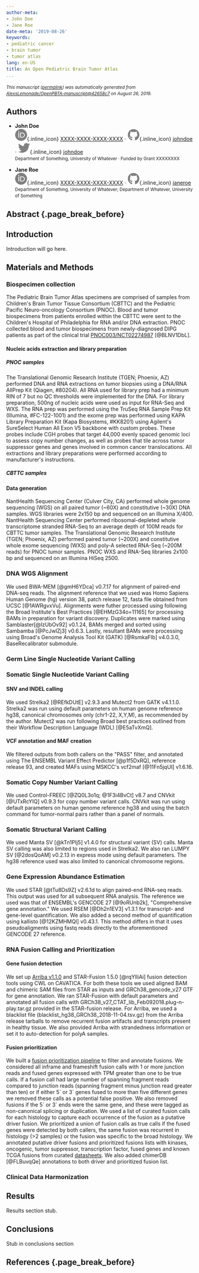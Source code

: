 ```yaml
---
author-meta:
- John Doe
- Jane Roe
date-meta: '2019-08-26'
keywords:
- pediatric cancer
- brain tumor
- tumor atlas
lang: en-US
title: An Open Pediatric Brain Tumor Atlas
...
```







<small><em>
This manuscript
([permalink](https://AlexsLemonade.github.io/OpenPBTA-manuscript/v/42658c7b9369a897f21c972d29047602978a2bdb/))
was automatically generated
from [AlexsLemonade/OpenPBTA-manuscript@42658c7](https://github.com/AlexsLemonade/OpenPBTA-manuscript/tree/42658c7b9369a897f21c972d29047602978a2bdb)
on August 26, 2019.
</em></small>

## Authors



+ **John Doe**<br>
    ![ORCID icon](images/orcid.svg){.inline_icon}
    [XXXX-XXXX-XXXX-XXXX](https://orcid.org/XXXX-XXXX-XXXX-XXXX)
    · ![GitHub icon](images/github.svg){.inline_icon}
    [johndoe](https://github.com/johndoe)
    · ![Twitter icon](images/twitter.svg){.inline_icon}
    [johndoe](https://twitter.com/johndoe)<br>
  <small>
     Department of Something, University of Whatever
     · Funded by Grant XXXXXXXX
  </small>

+ **Jane Roe**<br>
    ![ORCID icon](images/orcid.svg){.inline_icon}
    [XXXX-XXXX-XXXX-XXXX](https://orcid.org/XXXX-XXXX-XXXX-XXXX)
    · ![GitHub icon](images/github.svg){.inline_icon}
    [janeroe](https://github.com/janeroe)<br>
  <small>
     Department of Something, University of Whatever; Department of Whatever, University of Something
  </small>



## Abstract {.page_break_before}




## Introduction

Introduction will go here.


## Materials and Methods

### Biospecimen collection

The Pediatric Brain Tumor Atlas specimens are comprised of samples from Children's Brain Tumor Tissue Consortium (CBTTC) and the Pediatric Pacific Neuro-oncology Consortium (PNOC). 
Blood and tumor biospecimens from patients enrolled within the CBTTC were sent to the Children's Hospital of Philadelphia for RNA and/or DNA extraction.
PNOC collected blood and tumor biospecimens from newly-diagnosed DIPG patients as part of the clinical trial [PNOC003/NCT02274987](https://clinicaltrials.gov/ct2/show/NCT02274987) [@BLNV1DbL]. 

#### Nucleic acids extraction and library preparation

##### PNOC samples
The Translational Genomic Research Institute (TGEN; Phoenix, AZ) performed DNA and RNA extractions on tumor biopsies using a DNA/RNA AllPrep Kit (Qiagen, #80204). 
All RNA used for library prep had a minimum RIN of 7 but no QC thresholds were implemented for the DNA.
For library preparation, 500ng of nucleic acids were used as input for RNA-Seq and WXS.
The RNA prep was performed using the TruSeq RNA Sample Prep Kit (Illumina, #FC-122-1001) and the exome prep was performed using KAPA Library Preparation Kit (Kapa Biosystems, #KK8201) using Agilent's SureSelect Human All Exon V5 backbone with custom probes. 
These probes include CGH probes that target 44,000 evenly spaced genomic loci to assess copy number changes, as well as probes that tile across tumor suppressor genes and genes involved in common cancer translocations.
All extractions and library preparations were performed according to manufacturer's instructions.

##### CBTTC samples

#### Data generation

NantHealth Sequencing Center (Culver City, CA) performed whole genome sequencing (WGS) on all paired tumor (~60X) and constitutive (~30X) DNA samples.
WGS libraries were 2x150 bp and sequenced on an Illumina X/400.
NantHealth Sequencing Center performed ribosomal-depleted whole transcriptome stranded RNA-Seq to an average depth of 100M reads for CBTTC tumor samples.
The Translational Genomic Research Institute (TGEN; Phoenix, AZ) performed paired tumor (~200X) and constitutive whole exome sequencing (WXS) and poly-A selected RNA-Seq (~200M reads) for  PNOC tumor samples. 
PNOC WXS and RNA-Seq libraries 2x100 bp and sequenced on an Illumina HiSeq 2500.

### DNA WGS Alignment

We used BWA-MEM [@gmH6YDca] v0.7.17 for alignment of paired-end DNA-seq reads.
The alignment reference that we used was Homo Sapiens Human Genome (hg) version 38, patch release 12, fasta file obtained from UCSC [@1AWRgvxVu].
Alignments were futher processed using following the Broad Institute's Best Practices [@EHMzG34o=11165] for processing BAMs in preparation for variant discovery.
Duplicates were marked using Samblaster[@IzUbOv92] v0.1.24, BAMs merged and sorted using Sambamba [@PcJwlZj3] v0.6.3.
Lastly, resultant BAMs were processing using Broad's Genome Analysis Tool Kit (GATK) [@RsmkaFIb] v4.0.3.0, BaseRecalibrator submodule.

### Germ Line Single Nucleotide Variant Calling

### Somatic Single Nucleotide Variant Calling
#### SNV and INDEL calling

We used Strelka2 [@REfkDUtE] v2.9.3 and Mutect2 from GATK v4.1.1.0.
Strelka2 was run using default parameters on human genome reference hg38, canonical chromosomes only (chr1-22, X,Y,M), as recommended by the author.
Mutect2 was run following Broad best practices outlined from their Workflow Description Language (WDL) [@E5aTvXmQ].  

#### VCF annotation and MAF creation

We filtered outputs from both callers on the "PASS" filter, and annotated using The ENSEMBL Variant Effect Predictor [@p1f5DxRQ], reference release 93, and created MAFs using MSKCC's vcf2maf [@11Fn5jqUI] v1.6.16.

### Somatic Copy Number Variant Calling

We used Control-FREEC [@ZQ0L3o1q; @1F3i4BvCt] v8.7 and CNVkit [@UTxRcYIQ] v0.9.3 for copy number variant calls. 
CNVkit was run using default parameters on human genome reference hg38 and using the batch command for tumor-normal pairs rather than a panel of normals.

### Somatic Structural Variant Calling

We used Manta SV [@kTn1PIj5] v1.4.0 for structural variant (SV) calls.
Manta SV calling was also limited to regions used in Strelka2.
We also ran LUMPY SV [@2dosQoAM] v0.2.13 in express mode using default parameters. 
The hg38 reference used was also limited to canonical chromosome regions.

### Gene Expression Abundance Estimation
We used STAR [@tTu8Ds9Z] v2.6.1d to align paired-end RNA-seq reads.
This output was used for all subsequent RNA analysis. The reference we used was that of ENSEMBL's GENCODE 27 [@9oRUnb2k], "Comprehensive gene annotation."
We used RSEM [@Dh2n1EV3] v1.3.1 for transcript- and gene-level quantification.
We also added a second method of quantification using kallisto [@12KZMHMQl] v0.43.1.
This method differs in that it uses pseudoaligments using fastq reads directly to the aforementioned GENCODE 27 reference.

### RNA Fusion Calling and Prioritization
#### Gene fusion detection

We set up [Arriba v1.1.0](https://github.com/suhrig/arriba/) and STAR-Fusion 1.5.0 [@rqYlIiAi] fusion detection tools using CWL on CAVATICA.
For both these tools we used aligned BAM and chimeric SAM files from STAR as inputs and GRCh38_gencode_v27 GTF for gene annotation.
We ran STAR-Fusion with default parameters and annotated all fusion calls with GRCh38_v27_CTAT_lib_Feb092018.plug-n-play.tar.gz provided in the STAR-fusion release. 
For Arriba, we used a blacklist file (blacklist_hg38_GRCh38_2018-11-04.tsv.gz) from the Arriba release tarballs to remove recurrent fusion artifacts and transcripts present in healthy tissue.
We also provided Arriba with strandedness information or set it to auto-detection for polyA samples.

#### Fusion prioritization

We built a [fusion prioritization pipeline](https://github.com/d3b-center/fusion_filtering_pipeline) to filter and annotate fusions.
We considered all inframe and frameshift fusion calls with 1 or more junction reads and fused genes expressed with TPM greater than one to be true calls.
If a fusion call had large number of spanning fragment reads compared to junction reads (spanning fragment minus junction read greater than ten) or if either 5\` or 3\` genes fused to more than five different genes we removed these calls as a potential false positive.
We also removed fusions if the 5\` or 3\` ends were the same gene, and these were tagged as non-canonical splicing or duplication.
We used a list of curated fusion calls for each histology to capture each occurrence of the fusion as a putative driver fusion.
We prioritized a union of fusion calls as true calls if the fused genes were detected by both callers, the same fusion was recurrent in histology (>2 samples) or the fusion was specific to the broad histology. 
We annotated putative driver fusions and prioritized fusions lists with kinases, oncogenic, tumor suppressor, transcription factor, fused genes and known TCGA fusions from curated [datasheets](https://github.com/d3b-center/fusion_filtering_pipeline/tree/master/references).
We also added chimerDB [@FLBuvqQe] annotations to both driver and prioritized fusion list.

### Clinical Data Harmonization


## Results

Results section stub.


## Conclusions

Stub in conclusions section   


## References {.page_break_before}

<!-- Explicitly insert bibliography here -->
<div id="refs"></div>
